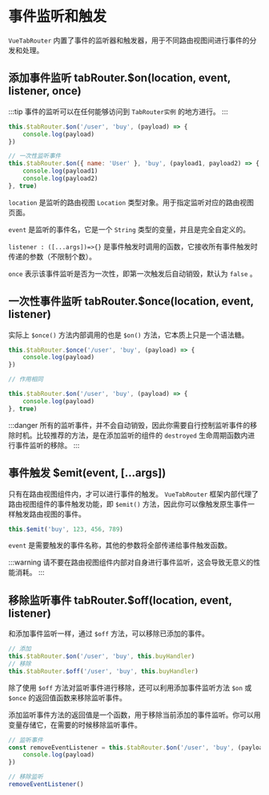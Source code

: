 # 事件监听和触发

`VueTabRouter` 内置了事件的监听器和触发器，用于不同路由视图间进行事件的分发和处理。

## 添加事件监听 tabRouter.$on(location, event, listener, once)

:::tip
事件的监听可以在任何能够访问到 `TabRouter实例` 的地方进行。
:::

```javascript
this.$tabRouter.$on('/user', 'buy', (payload) => {
    console.log(payload)
})

// 一次性监听事件
this.$tabRouter.$on({ name: 'User' }, 'buy', (payload1, payload2) => {
    console.log(payload1)
    console.log(payload2)
}, true)
```

`location` 是监听的路由视图 `Location` 类型对象。用于指定监听对应的路由视图页面。

`event` 是监听的事件名，它是一个 `String` 类型的变量，并且是完全自定义的。

`listener : ([...args])=>{}` 是事件触发时调用的函数，它接收所有事件触发时传递的参数（不限制个数）。

`once` 表示该事件监听是否为一次性，即第一次触发后自动销毁，默认为 `false` 。

## 一次性事件监听 tabRouter.$once(location, event, listener)

实际上 `$once()` 方法内部调用的也是 `$on()` 方法，它本质上只是一个语法糖。

```javascript
this.$tabRouter.$once('/user', 'buy', (payload) => {
    console.log(payload)
})

// 作用相同

this.$tabRouter.$on('/user', 'buy', (payload) => {
    console.log(payload)
}, true)
```

:::danger
所有的监听事件，并不会自动销毁，因此你需要自行控制监听事件的移除时机。比较推荐的方法，是在添加监听的组件的 `destroyed` 生命周期函数内进行事件监听的移除。
:::

## 事件触发 $emit(event, [...args])

只有在路由视图组件内，才可以进行事件的触发。 `VueTabRouter` 框架内部代理了路由视图组件的事件触发功能，即 `$emit()` 方法，因此你可以像触发原生事件一样触发路由视图的事件。

```javascript
this.$emit('buy', 123, 456, 789)
```

`event` 是需要触发的事件名称，其他的参数将全部传递给事件触发函数。

:::warning
请不要在路由视图组件内部对自身进行事件监听，这会导致无意义的性能消耗。
:::

## 移除监听事件 tabRouter.$off(location, event, listener)

和添加事件监听一样，通过 `$off` 方法，可以移除已添加的事件。

```javascript
// 添加
this.$tabRouter.$on('/user', 'buy', this.buyHandler)
// 移除
this.$tabRouter.$off('/user', 'buy', this.buyHandler)
```

除了使用 `$off` 方法对监听事件进行移除，还可以利用添加事件监听方法 `$on` 或 `$once` 的返回值函数来移除监听事件。

添加监听事件方法的返回值是一个函数，用于移除当前添加的事件监听。你可以用变量存储它，在需要的时候移除监听事件。

```javascript
// 监听事件
const removeEventListener = this.$tabRouter.$on('/user', 'buy', (payload) => {
    console.log(payload)
})

// 移除监听
removeEventListener()
```
